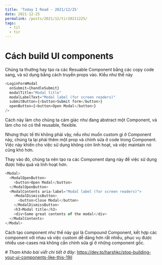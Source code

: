 ```yaml
---
title: 'Today I Read - 2021/12/25'
date: 2021-12-25
permalink: /posts/2021/12/tir20211225/
tags:
  - til
  - tir
---
```


Cách build UI components
======

Chúng ta thường hay tạo ra các Resuable Component bằng các copy code sang, và sử dụng bằng cách truyền props vào. Kiểu như thế này
```javascript
<LoginFormModal
  onSubmit={handleSubmit}
  modalTitle="Modal title"
  modalLabelText="Modal label (for screen readers)"
  submitButton={<button>Submit form</button>}
  openButton={<button>Open Modal</button>}
/>
```
Cách này làm cho chúng ta cảm giác như đang abstract một Component, và làm cho nó có thể reusable, flexible.

Nhưng thực tế thì không phải vậy, nếu như muốn custom gì ở Component này, chúng ta lại phải thêm một prop và chỉnh sửa ở code trong Component. Việc này khiến cho việc sử dụng không còn linh hoạt, và việc maintain nó cũng khó hơn.

Thay vào đó, chúng ta nên tạo ra các Component dạng này để việc sử dụng được hiệu quả và linh hoạt hơn.
```javascript
<Modal>
  <ModalOpenButton>
    <button>Open Modal</button>
  </ModalOpenButton>
  <ModalContents aria-label="Modal label (for screen readers)">
    <ModalDismissButton>
      <button>Close Modal</button>
    </ModalDismissButton>
    <h3>Modal title</h3>
    <div>Some great contents of the modal</div>
  </ModalContents>
</Modal>
```
Cách tạo component như thế này gọi là Compound Component, kết hợp các component với nhau và việc custom dễ dàng hơn rất nhiều, phục vụ được nhiều use-cases mà không cần chỉnh sửa gì ở những component gốc.

\# *Tham khảo bài viết chi tiết ở đây*: https://dev.to/harshkc/stop-building-your-ui-components-like-this-19il

